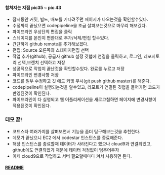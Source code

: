 #### 합쳐지는 지점 pic35 ~ pic 43
* 잠시동안 커밋, 빌드, 배포를 기다려주면 페이지가 나오는것을 확인할수있다. 
* 수정까지 끝났으면 codepipeline을 조금 살펴보는것으로 마무리 해보겠다. 
* 파이프라인 우상단의 편집을 클릭
* 스테이지를 본인이 편한대로 추가/삭제/편집 할수있다.
* 간단하게 github remote를 추가해보겠다. 
* 편집: Source 오른쪽의 스테이지편집 선택
* 작업 추가(github), 공급자 github 설정 깃헙에 연결을 클릭하고, 로그인, 레포지토리 선택,브랜치 선택하고 저장
* 성공적으로 작업이 끝난것을 확인할수있다. 완료를 누르고 저장 
* 파이프라인 변경사항 저장
* 코드를 일부 수정하고 깃 에드 커밋 푸시(git push github master)를 해준다.
* codepipeline이 실행되는것을 알수있고, 리모트가 연결된 깃헙을 들어가면 코드가 반영된것이 확인된다. 
* 파이프라인이 다 실행되고 웹 어플리케이션을 새로고침하면 페이지에 변경사항이 적용된것이 확인된다.

### 데모 끝! 
* 코드스타 여러가지를 살펴보면서 기능을 좀더 탐구해보는것을 추천한다. 
* 데모가 끝났으니 EC2 에서 codestar 인스턴스를 종료해준다. 
* 해당 인스턴스를 종료할때 데이터가 사라진다고 했으나 cloud9과 연결되있고, github에도 연결되있기 때문에 데이터 걱정없이 멈추어주자
* 이제 cloud9으로 작업하고 서버 필요할때마다 켜서 사용하면 된다.

#### [README](README.md)